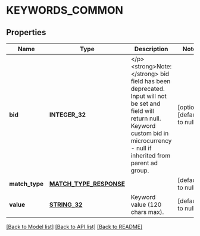 # KEYWORDS_COMMON

## Properties
Name | Type | Description | Notes
------------ | ------------- | ------------- | -------------
**bid** | **INTEGER_32** | &lt;/p&gt;&lt;strong&gt;Note:&lt;/strong&gt; bid field has been deprecated. Input will not be set and field will return null. Keyword custom bid in microcurrency - null if inherited from parent ad group. | [optional] [default to null]
**match_type** | [**MATCH_TYPE_RESPONSE**](MatchTypeResponse.md) |  | [default to null]
**value** | [**STRING_32**](STRING_32.md) | Keyword value (120 chars max). | [default to null]

[[Back to Model list]](../README.md#documentation-for-models) [[Back to API list]](../README.md#documentation-for-api-endpoints) [[Back to README]](../README.md)


